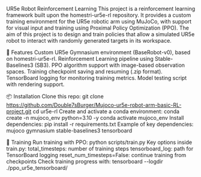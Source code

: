 UR5e Robot Reinforcement Learning
This project is a reinforcement learning framework built upon the homestri-ur5e-rl repository.
It provides a custom training environment for the UR5e robotic arm using MuJoCo, with support for visual input and training using Proximal Policy Optimization (PPO).
The aim of this project is to design and train policies that allow a simulated UR5e robot to interact with randomly generated targets in its workspace.

🔧 Features
Custom UR5e Gymnasium environment (BaseRobot-v0), based on homestri-ur5e-rl.
Reinforcement Learning pipeline using Stable-Baselines3 (SB3).
PPO algorithm support with image-based observation spaces.
Training checkpoint saving and resuming (.zip format).
TensorBoard logging for monitoring training metrics.
Model testing script with rendering support.

📦 Installation
Clone this repo:
git clone https://github.com/Double7sBurger/Mujoco-ur5e-robot-arm-basic-RL-project.git
cd ur5e-rl
Create and activate a conda environment:
conda create -n mujoco_env python=3.10 -y
conda activate mujoco_env
Install dependencies:
pip install -r requirements.txt
Example of key dependencies:
mujoco
gymnasium
stable-baselines3
tensorboard

🚀 Training
Run training with PPO:
python scripts/train.py
Key options inside train.py:
total_timesteps: number of training steps
tensorboard_log: path for TensorBoard logging
reset_num_timesteps=False: continue training from checkpoints
Check training progress with:
tensorboard --logdir ./ppo_ur5e_tensorboard/



